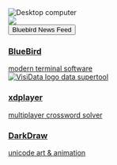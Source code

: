 
<div class="computer">
<img src="/computer.png" alt="Desktop computer" />
<div class="screen">
<img id="screenimage" src="/blackpixel.png" />
</div>
</div>

<button onclick="ml_account('webforms', '3830851', 'i4f5p2', 'show')">
  Bluebird News Feed
</button>

<div id="projects">

<a href="/about">
<div id="bluebird" class="project" onmouseover="document.getElementById('screenimage').src='/about.png';">
<div class="label">
<h3>BlueBird</h3>
modern terminal software
</div>
</div>
</a>

<a href="https://visidata.org">
<div id="visidata" class="project" onmouseover="document.getElementById('screenimage').src='https://www.visidata.org/freq-move-row.gif';">
<div class="label">
<img src="/vdlogo.png" alt="VisiData logo"/>
data supertool
</div>
</div>
</a>


<a href="/xdplayer">
<div id="xdplayer" class="project" onmouseover="document.getElementById('screenimage').src='https://bluebird.workmuch.com/screenshot1.gif';">
<div class="label">
<h3>xdplayer</h3>
multiplayer crossword solver
</div>
</div>
</a>

<a href="/darkdraw">
<div id="darkdraw" class="project" onmouseover="document.getElementById('screenimage').src='';">
<div class="label">
<h3>DarkDraw</h3>
unicode art & animation
</div>
</div>
</a>
<!--a href="/letterdash">
<div class="project">
<div class="label">
<h3>LetterDash</h3>
unicode arcade game
</div>
</div>
</a-->

<!--a href="/acquire">
<div id="acquire" class="project" onmouseover="document.getElementById('screenimage').src='/acquire.png';">
<div class="label">
<h3>Acquire</h3>
board game mockup
</div>
</div>
</a-->

<!--a href="https://github.com/devottys">
<div id="devottys" class="project" onmouseover="document.getElementById('screenimage').src='https://www.visidata.org/devottys.gif';">
<div class="label">
<h3>devottys</h3>
player characters
</div>
</div>
</a-->

</div>
